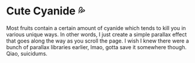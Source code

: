 # Cute Cyanide :sweat_drops:
Most fruits contain a certain amount of cyanide which tends to kill you in various unique ways. In other words, I just create a simple parallax effect that goes along the way as you scroll the page. I wish I knew there were a bunch of parallax libraries earlier, lmao, gotta save it somewhere though. Qiao, suicidums.
